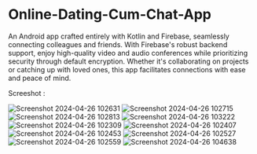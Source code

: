 # Online-Dating-Cum-Chat-App

An Android app crafted entirely with Kotlin and Firebase, seamlessly connecting colleagues and friends. With Firebase's robust backend support, enjoy high-quality video and audio conferences while prioritizing security through default encryption. Whether it's collaborating on projects or catching up with loved ones, this app facilitates connections with ease and peace of mind.

Screeshot :

![Screenshot 2024-04-26 102631](https://github.com/SaranshGupta6/SG_DATING_APP/assets/83112564/fac2a341-610b-43d8-9439-8456d401fa12)
![Screenshot 2024-04-26 102715](https://github.com/SaranshGupta6/SG_DATING_APP/assets/83112564/cf50908c-576a-4d57-b3bc-2a81f2addca9)
![Screenshot 2024-04-26 102813](https://github.com/SaranshGupta6/SG_DATING_APP/assets/83112564/354f2beb-dc29-4c5a-89c9-d554a320d0f5)
![Screenshot 2024-04-26 103222](https://github.com/SaranshGupta6/SG_DATING_APP/assets/83112564/fe66da6f-e092-493a-876e-22b79fda11e8)
![Screenshot 2024-04-26 102309](https://github.com/SaranshGupta6/SG_DATING_APP/assets/83112564/dab23053-44dc-4291-8d0a-fe10213947b2)
![Screenshot 2024-04-26 102407](https://github.com/SaranshGupta6/SG_DATING_APP/assets/83112564/5ec1fbac-a1af-4878-bdfd-612e7029835f)
![Screenshot 2024-04-26 102453](https://github.com/SaranshGupta6/SG_DATING_APP/assets/83112564/aae0b70c-4a87-4e35-8d2b-d7c4fd628ddc)
![Screenshot 2024-04-26 102527](https://github.com/SaranshGupta6/SG_DATING_APP/assets/83112564/1886e5c1-dba7-4104-9f92-37c19c9f8591)
![Screenshot 2024-04-26 102559](https://github.com/SaranshGupta6/SG_DATING_APP/assets/83112564/449516d9-f541-4b83-bcf2-70ae349f0db6)
![Screenshot 2024-04-26 104638](https://github.com/SaranshGupta6/SG_DATING_APP/assets/83112564/525f10bf-d901-4247-914c-6ad968910de8)
